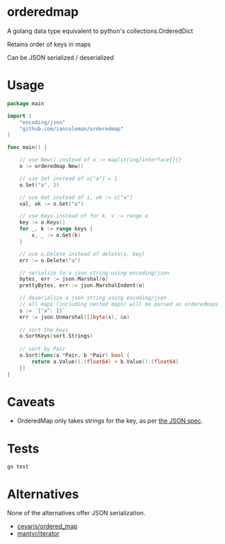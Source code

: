 # orderedmap

A golang data type equivalent to python's collections.OrderedDict

Retains order of keys in maps

Can be JSON serialized / deserialized

# Usage

```go
package main

import (
    "encoding/json"
    "github.com/iancoleman/orderedmap"
)

func main() {

    // use New() instead of o := map[string]interface{}{}
    o := orderedmap.New()

    // use Set instead of o["a"] = 1
    o.Set("a", 1)

    // use Get instead of i, ok := o["a"]
    val, ok := o.Get("a")

    // use Keys instead of for k, v := range o
    key := o.Keys()
    for _, k := range keys {
        v, _ := o.Get(k)
    }

    // use o.Delete instead of delete(o, key)
    err := o.Delete("a")

    // serialize to a json string using encoding/json
    bytes, err := json.Marshal(o)
    prettyBytes, err := json.MarshalIndent(o)

    // deserialize a json string using encoding/json
    // all maps (including nested maps) will be parsed as orderedmaps
    s := `{"a": 1}`
    err := json.Unmarshal([]byte(s), &o)
    
    // sort the keys
    o.SortKeys(sort.Strings)
    
    // sort by Pair
    o.Sort(func(a *Pair, b *Pair) bool {
        return a.Value().(float64) < b.Value().(float64)
    })
}
```

# Caveats

* OrderedMap only takes strings for the key, as per [the JSON spec](http://json.org/).

# Tests

```
go test
```

# Alternatives

None of the alternatives offer JSON serialization.

* [cevaris/ordered_map](https://github.com/cevaris/ordered_map)
* [mantyr/iterator](https://github.com/mantyr/iterator)
